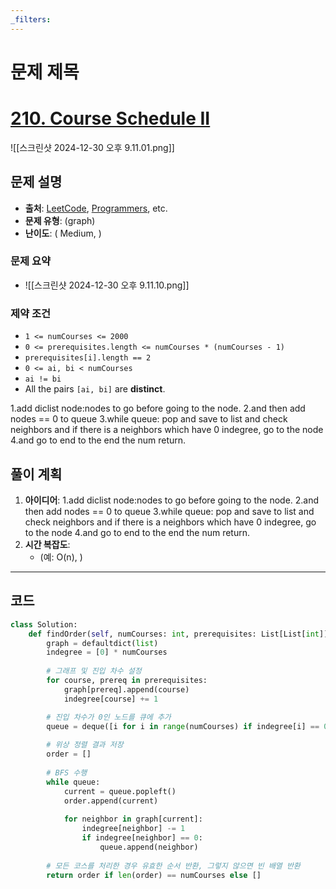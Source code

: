 ```yaml
---
_filters:
---
```


# 문제 제목
# [210. Course Schedule II](https://leetcode.com/problems/course-schedule-ii/)

![[스크린샷 2024-12-30 오후 9.11.01.png]]

## 문제 설명
- **출처**: [LeetCode](https://leetcode.com), [Programmers](https://programmers.co.kr), etc.
- **문제 유형**: (graph)
- **난이도**: ( Medium, )


### 문제 요약
- ![[스크린샷 2024-12-30 오후 9.11.10.png]]

### 제약 조건
- `1 <= numCourses <= 2000`
- `0 <= prerequisites.length <= numCourses * (numCourses - 1)`
- `prerequisites[i].length == 2`
- `0 <= ai, bi < numCourses`
- `ai != bi`
- All the pairs `[ai, bi]` are **distinct**.


1.add diclist node:nodes to go before going to the node.
2.and then add nodes == 0 to queue 
3.while queue: pop and save to list and check neighbors and if there is a neighbors which have 0 indegree, go to the node
4.and go to end to the end the num return.
## 풀이 계획
1. **아이디어**: 
   1.add diclist node:nodes to go before going to the node.
	2.and then add nodes == 0 to queue 
		3.while queue: pop and save to list and check neighbors and if there is a neighbors which have 0 indegree, go to the node
	4.and go to end to the end the num return.
1. **시간 복잡도**:
   - (예: O(n), )

---

## 코드
```python
class Solution:
    def findOrder(self, numCourses: int, prerequisites: List[List[int]]) -> List[int]:
        graph = defaultdict(list)
        indegree = [0] * numCourses
        
        # 그래프 및 진입 차수 설정
        for course, prereq in prerequisites:
            graph[prereq].append(course)
            indegree[course] += 1

        # 진입 차수가 0인 노드를 큐에 추가
        queue = deque([i for i in range(numCourses) if indegree[i] == 0])
        
        # 위상 정렬 결과 저장
        order = []
        
        # BFS 수행
        while queue:
            current = queue.popleft()
            order.append(current)
            
            for neighbor in graph[current]:
                indegree[neighbor] -= 1
                if indegree[neighbor] == 0:
                    queue.append(neighbor)
        
        # 모든 코스를 처리한 경우 유효한 순서 반환, 그렇지 않으면 빈 배열 반환
        return order if len(order) == numCourses else []
        
